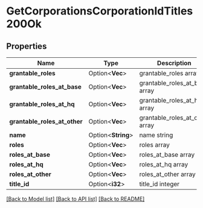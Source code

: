 # GetCorporationsCorporationIdTitles200Ok

## Properties

Name | Type | Description | Notes
------------ | ------------- | ------------- | -------------
**grantable_roles** | Option<**Vec<String>**> | grantable_roles array | [optional]
**grantable_roles_at_base** | Option<**Vec<String>**> | grantable_roles_at_base array | [optional]
**grantable_roles_at_hq** | Option<**Vec<String>**> | grantable_roles_at_hq array | [optional]
**grantable_roles_at_other** | Option<**Vec<String>**> | grantable_roles_at_other array | [optional]
**name** | Option<**String**> | name string | [optional]
**roles** | Option<**Vec<String>**> | roles array | [optional]
**roles_at_base** | Option<**Vec<String>**> | roles_at_base array | [optional]
**roles_at_hq** | Option<**Vec<String>**> | roles_at_hq array | [optional]
**roles_at_other** | Option<**Vec<String>**> | roles_at_other array | [optional]
**title_id** | Option<**i32**> | title_id integer | [optional]

[[Back to Model list]](../README.md#documentation-for-models) [[Back to API list]](../README.md#documentation-for-api-endpoints) [[Back to README]](../README.md)


